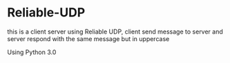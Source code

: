 # Reliable-UDP
this is a client server using Reliable UDP, client send message to server and server respond with the same message but in uppercase

Using Python 3.0
